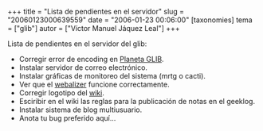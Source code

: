 +++
title = "Lista de pendientes en el servidor"
slug = "20060123000639559"
date = "2006-01-23 00:06:00"
[taxonomies]
tema = ["glib"]
autor = ["Víctor Manuel Jáquez Leal"]
+++

Lista de pendientes en el servidor del glib:

-   Corregir error de encoding en [Planeta
    GLIB](http://planeta.glib.org.mx).
-   Instalar servidor de correo electrónico.
-   Instalar gráficas de monitoreo del sistema (mrtg o cacti).
-   Ver que el [webalizer](/stats) funcione correctamente.
-   Corregir logotipo del [wiki](http://wiki.glib.org.mx).
-   Esciribir en el wiki las reglas para la publicación de notas en el
    geeklog.
-   Instalar sistema de blog multiusuario.
-   Anota tu bug preferido aquí...

